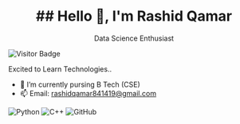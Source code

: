 <div align="center">
  <h1>## Hello 👋, I'm Rashid Qamar</h1>
  <p>Data Science Enthusiast </p>
</div>

![Visitor Badge](https://visitor-badge.laobi.icu/badge?page_id=rashid-qamar.rashid-qamar)

Excited to Learn Technologies..


- 🌱 I’m currently pursing B Tech (CSE)
- 📫 Email: rashidqamar841419@gmail.com

![Python](https://img.shields.io/badge/python-3670A0?style=for-the-badge&logo=python&logoColor=ffdd54)
![C++](https://img.shields.io/badge/c++-00599C?style=for-the-badge&logo=cplusplus&logoColor=white)
![GitHub](https://img.shields.io/badge/-GitHub-181717?style=for-the-badge&logo=github&logoColor=white)
